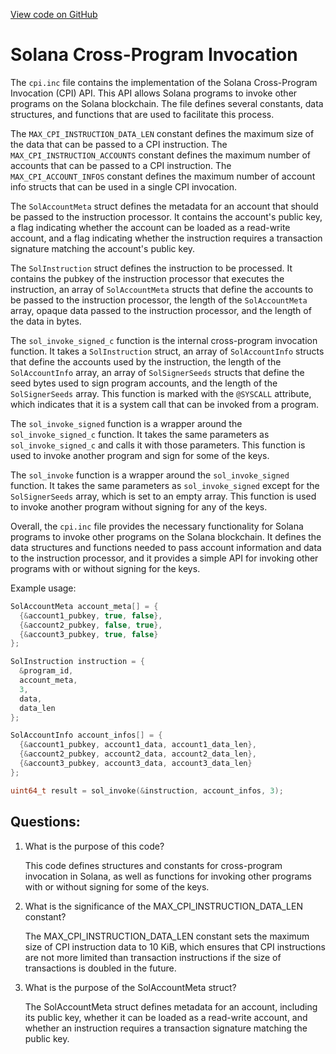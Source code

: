 
[View code on GitHub](https://github.com/solana-labs/solana/blob/master/sdk/sbf/c/inc/sol/inc/cpi.inc)

# Solana Cross-Program Invocation

The `cpi.inc` file contains the implementation of the Solana Cross-Program Invocation (CPI) API. This API allows Solana programs to invoke other programs on the Solana blockchain. The file defines several constants, data structures, and functions that are used to facilitate this process.

The `MAX_CPI_INSTRUCTION_DATA_LEN` constant defines the maximum size of the data that can be passed to a CPI instruction. The `MAX_CPI_INSTRUCTION_ACCOUNTS` constant defines the maximum number of accounts that can be passed to a CPI instruction. The `MAX_CPI_ACCOUNT_INFOS` constant defines the maximum number of account info structs that can be used in a single CPI invocation.

The `SolAccountMeta` struct defines the metadata for an account that should be passed to the instruction processor. It contains the account's public key, a flag indicating whether the account can be loaded as a read-write account, and a flag indicating whether the instruction requires a transaction signature matching the account's public key.

The `SolInstruction` struct defines the instruction to be processed. It contains the pubkey of the instruction processor that executes the instruction, an array of `SolAccountMeta` structs that define the accounts to be passed to the instruction processor, the length of the `SolAccountMeta` array, opaque data passed to the instruction processor, and the length of the data in bytes.

The `sol_invoke_signed_c` function is the internal cross-program invocation function. It takes a `SolInstruction` struct, an array of `SolAccountInfo` structs that define the accounts used by the instruction, the length of the `SolAccountInfo` array, an array of `SolSignerSeeds` structs that define the seed bytes used to sign program accounts, and the length of the `SolSignerSeeds` array. This function is marked with the `@SYSCALL` attribute, which indicates that it is a system call that can be invoked from a program.

The `sol_invoke_signed` function is a wrapper around the `sol_invoke_signed_c` function. It takes the same parameters as `sol_invoke_signed_c` and calls it with those parameters. This function is used to invoke another program and sign for some of the keys.

The `sol_invoke` function is a wrapper around the `sol_invoke_signed` function. It takes the same parameters as `sol_invoke_signed` except for the `SolSignerSeeds` array, which is set to an empty array. This function is used to invoke another program without signing for any of the keys.

Overall, the `cpi.inc` file provides the necessary functionality for Solana programs to invoke other programs on the Solana blockchain. It defines the data structures and functions needed to pass account information and data to the instruction processor, and it provides a simple API for invoking other programs with or without signing for the keys. 

Example usage:

```c
SolAccountMeta account_meta[] = {
  {&account1_pubkey, true, false},
  {&account2_pubkey, false, true},
  {&account3_pubkey, true, false}
};

SolInstruction instruction = {
  &program_id,
  account_meta,
  3,
  data,
  data_len
};

SolAccountInfo account_infos[] = {
  {&account1_pubkey, account1_data, account1_data_len},
  {&account2_pubkey, account2_data, account2_data_len},
  {&account3_pubkey, account3_data, account3_data_len}
};

uint64_t result = sol_invoke(&instruction, account_infos, 3);
```
## Questions: 
 1. What is the purpose of this code?
    
    This code defines structures and constants for cross-program invocation in Solana, as well as functions for invoking other programs with or without signing for some of the keys.

2. What is the significance of the MAX_CPI_INSTRUCTION_DATA_LEN constant?
    
    The MAX_CPI_INSTRUCTION_DATA_LEN constant sets the maximum size of CPI instruction data to 10 KiB, which ensures that CPI instructions are not more limited than transaction instructions if the size of transactions is doubled in the future.

3. What is the purpose of the SolAccountMeta struct?
    
    The SolAccountMeta struct defines metadata for an account, including its public key, whether it can be loaded as a read-write account, and whether an instruction requires a transaction signature matching the public key.